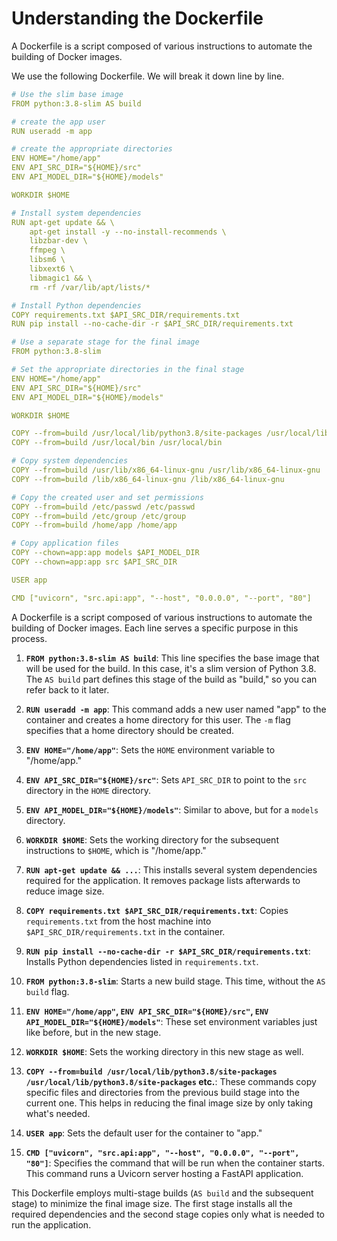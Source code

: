 # Understanding the Dockerfile

A Dockerfile is a script composed of various instructions to automate the building of Docker images.

We use the following Dockerfile. We will break it down line by line. 

```yaml
# Use the slim base image
FROM python:3.8-slim AS build

# create the app user
RUN useradd -m app

# create the appropriate directories
ENV HOME="/home/app"
ENV API_SRC_DIR="${HOME}/src"
ENV API_MODEL_DIR="${HOME}/models"

WORKDIR $HOME

# Install system dependencies
RUN apt-get update && \
    apt-get install -y --no-install-recommends \
    libzbar-dev \
    ffmpeg \
    libsm6 \
    libxext6 \
    libmagic1 && \
    rm -rf /var/lib/apt/lists/*

# Install Python dependencies
COPY requirements.txt $API_SRC_DIR/requirements.txt
RUN pip install --no-cache-dir -r $API_SRC_DIR/requirements.txt

# Use a separate stage for the final image
FROM python:3.8-slim

# Set the appropriate directories in the final stage
ENV HOME="/home/app"
ENV API_SRC_DIR="${HOME}/src"
ENV API_MODEL_DIR="${HOME}/models"

WORKDIR $HOME

COPY --from=build /usr/local/lib/python3.8/site-packages /usr/local/lib/python3.8/site-packages
COPY --from=build /usr/local/bin /usr/local/bin

# Copy system dependencies
COPY --from=build /usr/lib/x86_64-linux-gnu /usr/lib/x86_64-linux-gnu
COPY --from=build /lib/x86_64-linux-gnu /lib/x86_64-linux-gnu

# Copy the created user and set permissions
COPY --from=build /etc/passwd /etc/passwd
COPY --from=build /etc/group /etc/group
COPY --from=build /home/app /home/app

# Copy application files
COPY --chown=app:app models $API_MODEL_DIR
COPY --chown=app:app src $API_SRC_DIR

USER app

CMD ["uvicorn", "src.api:app", "--host", "0.0.0.0", "--port", "80"]

```

A Dockerfile is a script composed of various instructions to automate the building of Docker images. Each line serves a specific purpose in this process.

1. **`FROM python:3.8-slim AS build`**: This line specifies the base image that will be used for the build. In this case, it's a slim version of Python 3.8. The `AS build` part defines this stage of the build as "build," so you can refer back to it later.

2. **`RUN useradd -m app`**: This command adds a new user named "app" to the container and creates a home directory for this user. The `-m` flag specifies that a home directory should be created.

3. **`ENV HOME="/home/app"`**: Sets the `HOME` environment variable to "/home/app."

4. **`ENV API_SRC_DIR="${HOME}/src"`**: Sets `API_SRC_DIR` to point to the `src` directory in the `HOME` directory.

5. **`ENV API_MODEL_DIR="${HOME}/models"`**: Similar to above, but for a `models` directory.

6. **`WORKDIR $HOME`**: Sets the working directory for the subsequent instructions to `$HOME`, which is "/home/app."

7. **`RUN apt-get update && ...`**: This installs several system dependencies required for the application. It removes package lists afterwards to reduce image size.

8. **`COPY requirements.txt $API_SRC_DIR/requirements.txt`**: Copies `requirements.txt` from the host machine into `$API_SRC_DIR/requirements.txt` in the container.

9. **`RUN pip install --no-cache-dir -r $API_SRC_DIR/requirements.txt`**: Installs Python dependencies listed in `requirements.txt`.

10. **`FROM python:3.8-slim`**: Starts a new build stage. This time, without the `AS build` flag.

11. **`ENV HOME="/home/app"`, `ENV API_SRC_DIR="${HOME}/src"`, `ENV API_MODEL_DIR="${HOME}/models"`**: These set environment variables just like before, but in the new stage.

12. **`WORKDIR $HOME`**: Sets the working directory in this new stage as well.

13. **`COPY --from=build /usr/local/lib/python3.8/site-packages /usr/local/lib/python3.8/site-packages` etc.**: These commands copy specific files and directories from the previous build stage into the current one. This helps in reducing the final image size by only taking what's needed.

14. **`USER app`**: Sets the default user for the container to "app."

15. **`CMD ["uvicorn", "src.api:app", "--host", "0.0.0.0", "--port", "80"]`**: Specifies the command that will be run when the container starts. This command runs a Uvicorn server hosting a FastAPI application.

This Dockerfile employs multi-stage builds (`AS build` and the subsequent stage) to minimize the final image size. The first stage installs all the required dependencies and the second stage copies only what is needed to run the application.
